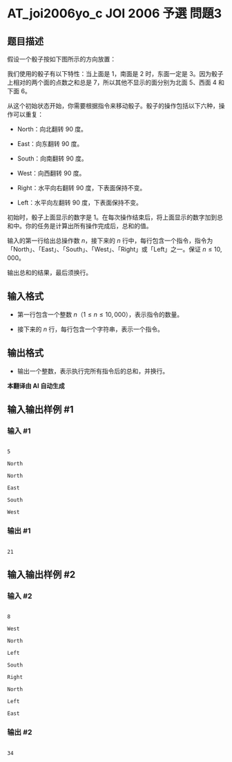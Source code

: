 # AT_joi2006yo_c JOI 2006 予選 問題3

## 题目描述

假设一个骰子按如下图所示的方向放置：

我们使用的骰子有以下特性：当上面是 $1$，南面是 $2$ 时，东面一定是 $3$。因为骰子上相对的两个面的点数之和总是 $7$，所以其他不显示的面分别为北面 $5$、西面 $4$ 和下面 $6$。 

从这个初始状态开始，你需要根据指令来移动骰子。骰子的操作包括以下六种，操作可以重复：

- North：向北翻转 $90$ 度。
- East：向东翻转 $90$ 度。
- South：向南翻转 $90$ 度。
- West：向西翻转 $90$ 度。
- Right：水平向右翻转 $90$ 度，下表面保持不变。
- Left：水平向左翻转 $90$ 度，下表面保持不变。

初始时，骰子上面显示的数字是 $1$。在每次操作结束后，将上面显示的数字加到总和中。你的任务是计算出所有操作完成后，总和的值。

输入的第一行给出总操作数 $n$，接下来的 $n$ 行中，每行包含一个指令，指令为「North」、「East」、「South」、「West」、「Right」或「Left」之一。保证 $n \leq 10,000$。

输出总和的结果，最后须换行。

## 输入格式

- 第一行包含一个整数 $n$（$1 \leq n \leq 10,000$），表示指令的数量。
- 接下来的 $n$ 行，每行包含一个字符串，表示一个指令。

## 输出格式

- 输出一个整数，表示执行完所有指令后的总和，并换行。

 **本翻译由 AI 自动生成**

## 输入输出样例 #1

### 输入 #1

```
5
North
North
East
South
West
```

### 输出 #1

```
21
```

## 输入输出样例 #2

### 输入 #2

```
8
West
North
Left
South
Right
North
Left
East
```

### 输出 #2

```
34
```